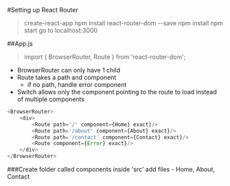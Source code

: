 #Setting up React Router

>create-react-app
>npm install react-router-dom --save
>npm install
>npm start
>go to localhost:3000

##App.js
>import { BrowserRouter, Route } from 'react-router-dom';
- BrowserRouter can only have 1 child
- Route takes a path and component
    - if no path, handle error component
- Switch allows only the component pointing to the route to load instead of multiple components
```javascript
<BrowserRouter>
    <div>
        <Route path='/' component={Home} exact}/>
        <Route path='/about' component={About} exact}/>
        <Route path='/contact' component={Contact} exact}/>
        <Route component={Error} exact}/>
    </div>
</BrowserRouter>
```

###Create folder called components inside 'src'
add files - Home, About, Contact

